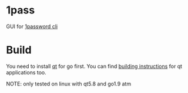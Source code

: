 # 1pass
GUI for [1password cli](https://support.1password.com/command-line-getting-started/)

# Build
You need to install [qt](https://github.com/therecipe/qt/wiki/Installation) for go first.
You can find [building instructions](https://github.com/therecipe/qt/wiki/Getting-Started#starting-application) for qt applications too.

NOTE: only tested on linux with qt5.8 and go1.9 atm

